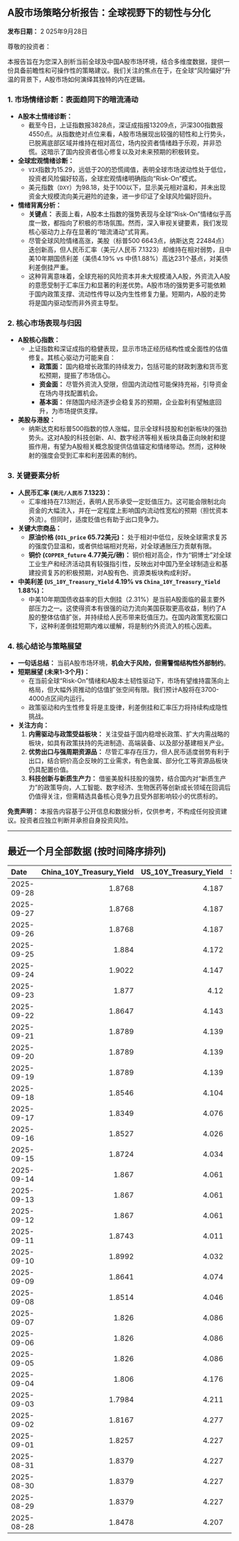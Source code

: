 ## A股市场策略分析报告：全球视野下的韧性与分化

**发布日期：** 2 025年9月28日

尊敬的投资者：

本报告旨在为您深入剖析当前全球及中国A股市场环境，结合多维度数据，提供一份具备前瞻性和可操作性的策略建议。我们关注的焦点在于，在全球“风险偏好”升温的背景下，A股市场如何演绎其独特的内在逻辑。

### 1. 市场情绪诊断：表面趋同下的暗流涌动

*   **A股本土情绪诊断：**
    *   截至今日，上证指数报3828点，深证成指报13209点，沪深300指数报4550点。从指数绝对点位来看，A股市场展现出较强的韧性和上行势头，已脱离底部区域并维持在相对高位，场内投资者情绪趋于乐观，并非恐慌。这暗示了国内投资者信心修复以及对未来预期的积极转变。
*   **全球宏观情绪诊断：**
    *   `VIX`指数为15.29，远低于20的恐慌阈值，表明全球市场波动性处于低位，投资者风险偏好较高，全球宏观情绪明确指向“Risk-On”模式。
    *   美元指数（`DXY`）为98.18，处于100以下，显示美元相对温和，并未出现资金大规模流向美元避险的迹象，进一步印证了全球风险偏好回升。
*   **情绪背离分析：**
    *   **关键点：** 表面上看，A股本土指数的强势表现与全球“Risk-On”情绪似乎高度一致，都指向了积极的市场氛围。然而，深入审视关键要素，我们发现核心驱动力上存在显著的“暗流涌动”式背离。
    *   尽管全球风险情绪高涨，美股（标普500 6643点，纳斯达克 22484点）迭创新高，但人民币汇率（美元/人民币 7.1323）却维持在相对弱势，且中美10年期国债利差（美债4.19% vs 中债1.88%）高达231个基点，对美债利差倒挂严重。
    *   这种背离意味着，全球充裕的风险资本并未大规模涌入A股，外资流入A股的意愿受制于汇率压力和显著的利差优势。A股市场的强势更多可能依赖于国内政策支撑、流动性传导以及内生性修复力量。短期内，A股的走势将是国内驱动型而非外资主导型。

### 2. 核心市场表现与归因

*   **A股核心指数：**
    *   上证指数和深证成指的稳健表现，显示市场正经历结构性或全面性的估值修复。其核心驱动力可能来自：
        *   **政策面：** 国内稳增长政策的持续发力，包括可能的财政刺激和货币宽松预期，提振了市场信心。
        *   **资金面：** 尽管外资流入受限，但国内流动性可能保持充裕，引导资金在场内寻找配置机会。
        *   **基本面：** 伴随国内经济逐步企稳复苏的预期，企业盈利有望触底回升，为市场提供支撑。
*   **美股与港股：**
    *   纳斯达克和标普500指数的惊人涨幅，显示全球科技股和创新板块的强劲势头。这对A股的科技创新、AI、数字经济等相关板块具备正向映射和提振作用，有望为A股相关概念股提供估值锚定和情绪带动。然而，这种映射的强度会受到汇率和利差因素的制约。

### 3. 关键要素分析

*   **人民币汇率 (`美元/人民币` 7.1323)：**
    *   汇率维持在7.13附近，表明人民币承受一定贬值压力。这可能会限制北向资金的大幅流入，并在一定程度上影响国内流动性宽松的预期（担忧资本外流）。但同时，适度贬值也有助于出口竞争力。
*   **关键大宗商品：**
    *   **原油价格 (`OIL_price` 65.72美元)：** 处于相对中低位，反映全球需求复苏的强度仍显温和，或者供给端相对充裕，对全球通胀压力贡献有限。
    *   **铜价 (`COPPER_future` 4.77美元/磅)：** 铜价相对高企，作为“铜博士”对全球工业生产和经济活动具有较强指引性，反映出对中国乃至全球制造业和基建投资复苏的积极预期，对A股有色、资源类板块构成利好。
*   **中美利差 (`US_10Y_Treasury_Yield` 4.19% vs `China_10Y_Treasury_Yield` 1.88%)：**
    *   中美10年期国债收益率的巨大倒挂（2.31%）是当前A股面临的最主要外部压力之一。这使得资本有很强的动力流向美国获取更高收益，制约了A股的整体估值扩张，并持续给人民币带来贬值压力。在国内政策宽松窗口下，这种利差倒挂短期内难以缓解，将是制约外资流入的核心因素。

### 4. 核心结论与策略展望

*   **一句话总结：** 当前A股市场环境，**机会大于风险，但需警惕结构性外部制约**。
*   **短期展望 (未来1-3个月)：**
    *   在当前全球“Risk-On”情绪和A股本土韧性驱动下，市场有望维持震荡向上格局，但大幅外资推动的估值扩张空间有限。我们预计A股将在3700-4000点区间内运行。
    *   政策驱动和内生性修复将是主旋律，利差倒挂和汇率压力将持续构成隐性挑战。
*   **关注方向：**
    1.  **内需驱动与政策受益板块：** 关注受益于国内稳增长政策、扩大内需战略的板块，如具有政策扶持的先进制造、高端装备、以及部分基建相关产业。
    2.  **优势出口与强周期资源品：** 尽管汇率存在压力，但人民币适度弱势有利于出口，结合铜价高企反映的工业需求，有色金属、部分化工等资源品板块仍具配置价值。
    3.  **科技创新与新质生产力：** 借鉴美股科技股的强势，结合国内对“新质生产力”的政策导向，人工智能、数字经济、生物医药等创新成长领域在回调后仍值得关注，但需精选具备核心竞争力且受外部影响较小的优质标的。

**免责声明：** 本报告内容基于公开信息和数据分析，仅供参考，不构成任何投资建议。投资者应独立判断并承担自身投资风险。

---

## 最近一个月全部数据 (按时间降序排列)

| Date       |   China_10Y_Treasury_Yield |   US_10Y_Treasury_Yield |   Shanghai_Composite_Index |   CSI_300_Index |   Shenzhen_Component_Index |   GOLD_spot_price |   OIL_price |   ALUMINUM_future |   BTC_price |   USD_CNY_exchange_rate |   Commodity_Index_ETF |   US_Dollar_Index |   ETH_price |   LEAN_HOGS_future |   COPPER_future |   High_Yield_Bond_ETF |   LIVE_CATTLE_future |   GOLD_near_month_future |   NATURAL_GAS_future |   PLATINUM_future |   SILVER_future |   Long_Term_Treasury_ETF |   CORN_future |   SOYBEANS_future |   WHEAT_future |   SP500_close |   NASDAQ_close |   VIX_close |   GOLD_basis_spot_vs_near |
|:-----------|---------------------------:|------------------------:|---------------------------:|----------------:|---------------------------:|------------------:|------------:|------------------:|------------:|------------------------:|----------------------:|------------------:|------------:|-------------------:|----------------:|----------------------:|---------------------:|-------------------------:|---------------------:|------------------:|----------------:|-------------------------:|--------------:|------------------:|---------------:|--------------:|---------------:|------------:|--------------------------:|
| 2025-09-28 |                     1.8768 |                   4.187 |                    3828.11 |         4550.05 |                    13209   |            3809   |       65.72 |           2581.75 |      109416 |                  7.1323 |                 22.81 |            98.182 |     4008.47 |             91.05  |          4.7715 |               81.08   |              234.35  |                   3809   |                2.835 |            1603.5 |          46.656 |                  88.9    |        422    |           1013.75 |         519.75 |       6643.7  |        22484.1 |       15.29 |                   0       |
| 2025-09-27 |                     1.8768 |                   4.187 |                    3828.11 |         4550.05 |                    13209   |            3809   |       65.72 |           2581.75 |      109713 |                  7.1323 |                 22.81 |            98.182 |     4035.89 |             91.05  |          4.7715 |               81.08   |              234.35  |                   3809   |                2.835 |            1603.5 |          46.656 |                  88.9    |        422    |           1013.75 |         519.75 |       6643.7  |        22484.1 |       15.29 |                   0       |
| 2025-09-26 |                     1.8768 |                   4.187 |                    3828.11 |         4550.05 |                    13209   |            3809   |       65.72 |           2581.75 |      109713 |                  7.1338 |                 22.81 |            98.182 |     4035.89 |             91.05  |          4.7715 |               81.08   |              234.35  |                   3809   |                2.835 |            1603.5 |          46.656 |                  88.9    |        422    |           1013.75 |         519.75 |       6643.7  |        22484.1 |       15.29 |                   0       |
| 2025-09-25 |                     1.884  |                   4.172 |                    3853.3  |         4593.49 |                    13445.9 |            3736.9 |       64.98 |           2551    |      109049 |                  7.1315 |                 22.8  |            98.55  |     3868.33 |            100.1   |          4.7    |               80.92   |              232.05  |                   3738.7 |                2.904 |            1530.7 |          44.697 |                  88.98   |        425.75 |           1012.25 |         527    |       6604.72 |        22384.7 |       16.74 |                  -1.80005 |
| 2025-09-24 |                     1.9022 |                   4.147 |                    3853.64 |         4566.07 |                    13356.1 |            3732.1 |       64.99 |           2533.5  |      113329 |                  7.1116 |                 22.64 |            97.87  |     4153.47 |             99.425 |          4.7525 |               81.15   |              234.05  |                   3735   |                2.858 |            1484.5 |          43.777 |                  88.98   |        424.25 |           1009    |         519.5  |       6637.97 |        22497.9 |       16.18 |                  -2.8999  |
| 2025-09-23 |                     1.877  |                   4.12  |                    3821.83 |         4519.78 |                    13119.8 |            3780.6 |       63.41 |           2522    |      112014 |                  7.114  |                 22.49 |            97.26  |     4165.5  |            100.525 |          4.5845 |               81.26   |              235.6   |                   3784.2 |                2.853 |            1504.2 |          44.192 |                  89.32   |        426.25 |           1012    |         520.5  |       6656.92 |        22573.5 |       16.64 |                  -3.59985 |
| 2025-09-22 |                     1.8647 |                   4.143 |                    3828.58 |         4522.61 |                    13158   |            3740.7 |       62.64 |           2530.25 |      112749 |                  7.1129 |                 22.26 |            97.33  |     4202.88 |             98.8   |          4.573  |               81.32   |              237.15  |                   3744.8 |                2.806 |            1423.7 |          43.799 |                  88.7    |        421.75 |           1011    |         510.75 |       6693.75 |        22789   |       16.1  |                  -4.1001  |
| 2025-09-21 |                     1.8789 |                   4.139 |                    3820.09 |         4501.92 |                    13070.9 |            3671.5 |       62.68 |           2559.75 |      115306 |                  7.1129 |                 22.26 |            97.64  |     4451.33 |             97.975 |          4.569  |               81.26   |              233.575 |                   3676   |                2.888 |            1414.3 |          42.536 |                  89.02   |        424    |           1025.5  |         522.5  |       6664.36 |        22631.5 |       15.45 |                  -4.5     |
| 2025-09-20 |                     1.8789 |                   4.139 |                    3820.09 |         4501.92 |                    13070.9 |            3671.5 |       62.68 |           2559.75 |      115722 |                  7.1129 |                 22.26 |            97.64  |     4482.27 |             97.975 |          4.569  |               81.26   |              233.575 |                   3676   |                2.888 |            1414.3 |          42.536 |                  89.02   |        424    |           1025.5  |         522.5  |       6664.36 |        22631.5 |       15.45 |                  -4.5     |
| 2025-09-19 |                     1.8789 |                   4.139 |                    3820.09 |         4501.92 |                    13070.9 |            3671.5 |       62.68 |           2559.75 |      115689 |                  7.1129 |                 22.26 |            97.64  |     4470.92 |             97.975 |          4.569  |               81.26   |              233.575 |                   3676   |                2.888 |            1414.3 |          42.536 |                  89.02   |        424    |           1025.5  |         522.5  |       6664.36 |        22631.5 |       15.45 |                  -4.5     |
| 2025-09-18 |                     1.8546 |                   4.104 |                    3831.66 |         4498.11 |                    13075.7 |            3643.7 |       63.57 |           2579    |      117137 |                  7.1033 |                 22.44 |            97.35  |     4589.92 |             97.475 |          4.541  |               81.23   |              232.375 |                   3648.7 |                2.939 |            1397.4 |          41.707 |                  89.19   |        423.75 |           1037.5  |         524.25 |       6631.96 |        22470.7 |       15.7  |                  -5       |
| 2025-09-17 |                     1.8349 |                   4.076 |                    3876.34 |         4551.02 |                    13215.5 |            3681.8 |       64.05 |           2583.75 |      116469 |                  7.1142 |                 22.54 |            96.87  |     4592.73 |             97.325 |          4.571  |               81.05   |              231.1   |                   3688   |                3.1   |            1372.7 |          41.722 |                  90.12   |        426.75 |           1043.75 |         528.25 |       6600.35 |        22261.3 |       15.72 |                  -6.19995 |
| 2025-09-16 |                     1.8527 |                   4.026 |                    3861.86 |         4523.34 |                    13064   |            3688.9 |       64.52 |           2614.75 |      116843 |                  7.1185 |                 22.78 |            96.63  |     4503.56 |             97.375 |          4.633  |               81.13   |              233.45  |                   3695.5 |                3.103 |            1398.5 |          42.471 |                  90.35   |        429.5  |           1049.75 |         534    |       6606.76 |        22334   |       16.36 |                  -6.6001  |
| 2025-09-15 |                     1.8724 |                   4.034 |                    3860.5  |         4533.06 |                    13005.8 |            3682.2 |       63.3  |           2591    |      115445 |                  7.1242 |                 22.55 |            97.3   |     4526.82 |             97.525 |          4.6555 |               81.19   |              234.6   |                   3689.5 |                3.043 |            1412.8 |          42.517 |                  90.16   |        423.25 |           1042.75 |         525    |       6615.28 |        22348.8 |       15.69 |                  -7.30005 |
| 2025-09-14 |                     1.867  |                   4.061 |                    3870.6  |         4522    |                    12924.1 |            3649.4 |       62.69 |           2583.75 |      115408 |                  7.1184 |                 22.35 |            97.55  |     4609.6  |             97.125 |          4.5885 |               80.96   |              229.975 |                   3657.3 |                2.941 |            1407.3 |          42.387 |                  89.95   |        399    |           1025.75 |         503    |       6584.29 |        22141.1 |       14.76 |                  -7.90015 |
| 2025-09-13 |                     1.867  |                   4.061 |                    3870.6  |         4522    |                    12924.1 |            3649.4 |       62.69 |           2583.75 |      115951 |                  7.1184 |                 22.35 |            97.55  |     4668.18 |             97.125 |          4.5885 |               80.96   |              229.975 |                   3657.3 |                2.941 |            1407.3 |          42.387 |                  89.95   |        399    |           1025.75 |         503    |       6584.29 |        22141.1 |       14.76 |                  -7.90015 |
| 2025-09-12 |                     1.867  |                   4.061 |                    3870.6  |         4522    |                    12924.1 |            3649.4 |       62.69 |           2583.75 |      116102 |                  7.1184 |                 22.35 |            97.55  |     4715.25 |             97.125 |          4.5885 |               80.96   |              229.975 |                   3657.3 |                2.941 |            1407.3 |          42.387 |                  89.95   |        399    |           1025.75 |         503    |       6584.29 |        22141.1 |       14.76 |                  -7.90015 |
| 2025-09-11 |                     1.8743 |                   4.011 |                    3875.31 |         4548.04 |                    12979.9 |            3636.9 |       62.37 |           2587.75 |      115508 |                  7.1207 |                 22.22 |            97.54  |     4461.23 |             98.175 |          4.5905 |               81.04   |              232.275 |                   3645   |                2.934 |            1395.4 |          41.697 |                  90.34   |        399    |           1015.25 |         503    |       6587.47 |        22043.1 |       14.71 |                  -8.1001  |
| 2025-09-10 |                     1.8992 |                   4.032 |                    3812.22 |         4445.37 |                    12557.7 |            3643.6 |       63.67 |           2518.25 |      113955 |                  7.1209 |                 22.39 |            97.78  |     4349.15 |             96.825 |          4.55   |               80.84   |              231.15  |                   3653.1 |                3.029 |            1392.9 |          41.133 |                  89.74   |        397.25 |           1005.5  |         495    |       6532.04 |        21886.1 |       15.35 |                  -9.5     |
| 2025-09-09 |                     1.8641 |                   4.074 |                    3807.29 |         4436.26 |                    12510.6 |            3643.3 |       62.63 |           2516    |      111531 |                  7.1293 |                 22.24 |            97.79  |     4309.04 |             96.125 |          4.501  |               80.78   |              230.175 |                   3653.3 |                3.117 |            1367.3 |          40.878 |                  89.23   |        401.25 |           1011.5  |         500.75 |       6512.61 |        21879.5 |       15.04 |                 -10       |
| 2025-09-08 |                     1.8514 |                   4.046 |                    3826.84 |         4467.57 |                    12666.8 |            3638.1 |       62.26 |           2511    |      112071 |                  7.1325 |                 22.18 |            97.45  |     4308.07 |             95.15  |          4.4905 |               80.87   |              235.8   |                   3648.5 |                3.09  |            1380.8 |          41.426 |                  89.74   |        403    |           1013.5  |         505.5  |       6495.15 |        21798.7 |       15.11 |                 -10.3999  |
| 2025-09-07 |                     1.826  |                   4.086 |                    3812.51 |         4460.33 |                    12590.6 |            3613.2 |       61.87 |           2495.25 |      111168 |                  7.1414 |                 22.03 |            97.77  |     4305.35 |             96.025 |          4.4825 |               80.87   |              235.975 |                   3624   |                3.048 |            1381.7 |          41.074 |                  88.56   |        399    |           1006.5  |         501    |       6481.5  |        21700.4 |       15.18 |                 -10.8     |
| 2025-09-06 |                     1.826  |                   4.086 |                    3812.51 |         4460.33 |                    12590.6 |            3613.2 |       61.87 |           2495.25 |      110225 |                  7.1414 |                 22.03 |            97.77  |     4274.24 |             96.025 |          4.4825 |               80.87   |              235.975 |                   3624   |                3.048 |            1381.7 |          41.074 |                  88.56   |        399    |           1006.5  |         501    |       6481.5  |        21700.4 |       15.18 |                 -10.8     |
| 2025-09-05 |                     1.826  |                   4.086 |                    3812.51 |         4460.33 |                    12590.6 |            3613.2 |       61.87 |           2495.25 |      110651 |                  7.1414 |                 22.03 |            97.77  |     4306.99 |             96.025 |          4.4825 |               80.87   |              235.975 |                   3624   |                3.048 |            1381.7 |          41.074 |                  88.56   |        399    |           1006.5  |         501    |       6481.5  |        21700.4 |       15.18 |                 -10.8     |
| 2025-09-04 |                     1.806  |                   4.176 |                    3765.88 |         4365.21 |                    12118.7 |            3565.8 |       63.48 |           2488.75 |      110724 |                  7.1414 |                 22.21 |            98.35  |     4298.74 |             95.025 |          4.488  |               80.83   |              236.95  |                   3577.3 |                3.074 |            1371.2 |          40.911 |                  87.23   |        399.75 |           1012    |         502.25 |       6502.08 |        21707.7 |       15.3  |                 -11.5     |
| 2025-09-03 |                     1.7984 |                   4.211 |                    3813.56 |         4459.83 |                    12472   |            3593.2 |       63.97 |           2505.5  |      111723 |                  7.139  |                 22.37 |            98.14  |     4450.39 |             93.825 |          4.5585 |               80.61   |              238.325 |                   3606.1 |                3.064 |            1448.6 |          41.542 |                  86.57   |        397.75 |           1016    |         504    |       6448.26 |        21497.7 |       16.35 |                 -12.9001  |
| 2025-09-02 |                     1.8167 |                   4.277 |                    3858.13 |         4490.45 |                    12553.8 |            3549.4 |       65.59 |           2514.5  |      111201 |                  7.1304 |                 22.57 |            98.4   |     4325.37 |             95.55  |          4.5695 |               80.39   |              239.525 |                   3562.9 |                3.009 |            1405.8 |          41.071 |                  85.63   |        403    |           1025.75 |         513    |       6415.54 |        21279.6 |       17.17 |                 -13.5     |
| 2025-09-01 |                     1.8257 |                   4.227 |                    3875.53 |         4523.71 |                    12829   |            3473.7 |       64.01 |           2514.75 |      109251 |                  7.1304 |                 22.21 |            97.77  |     4314.47 |             95.025 |          4.5185 |               80.477  |              241.9   |                   3487.2 |                2.997 |            1365.7 |          40.2   |                  86.272  |        398    |           1036.75 |         518    |       6460.26 |        21455.6 |       15.36 |                 -13.5     |
| 2025-08-31 |                     1.8379 |                   4.227 |                    3857.93 |         4496.76 |                    12696.2 |            3473.7 |       64.01 |           2514.75 |      108237 |                  7.153  |                 22.21 |            97.77  |     4390.02 |             95.025 |          4.5185 |               80.477  |              241.9   |                   3487.2 |                2.997 |            1365.7 |          40.2   |                  86.272  |        398    |           1036.75 |         518    |       6460.26 |        21455.6 |       15.36 |                 -13.5     |
| 2025-08-30 |                     1.8379 |                   4.227 |                    3857.93 |         4496.76 |                    12696.2 |            3473.7 |       64.01 |           2514.75 |      108808 |                  7.153  |                 22.21 |            97.77  |     4374.15 |             95.025 |          4.5185 |               80.477  |              241.9   |                   3487.2 |                2.997 |            1365.7 |          40.2   |                  86.272  |        398    |           1036.75 |         518    |       6460.26 |        21455.6 |       15.36 |                 -13.5     |
| 2025-08-29 |                     1.8379 |                   4.227 |                    3857.93 |         4496.76 |                    12696.2 |            3473.7 |       64.01 |           2514.75 |      108411 |                  7.153  |                 22.21 |            97.77  |     4360.15 |             95.025 |          4.5185 |               80.477  |              241.9   |                   3487.2 |                2.997 |            1365.7 |          40.2   |                  86.272  |        398    |           1036.75 |         518    |       6460.26 |        21455.6 |       15.36 |                 -13.5     |
| 2025-08-28 |                     1.8478 |                   4.207 |                    3843.6  |         4463.78 |                    12571.4 |            3431.8 |       64.6  |           2516.25 |      112545 |                  7.153  |                 22.18 |            97.81  |     4507.18 |             94.275 |          4.4635 |               80.6263 |              237     |                   3445.8 |                2.944 |            1356.4 |          39.19  |                  86.8897 |        385.5  |           1028.25 |         510.25 |       6501.86 |        21705.2 |       14.43 |                 -14       |